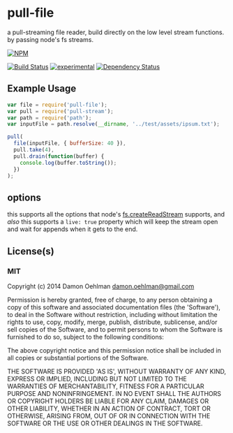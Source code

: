 # pull-file

a pull-streaming file reader, build directly on the low level stream functions.
by passing node's fs streams.

[![NPM](https://nodei.co/npm/pull-file.png)](https://nodei.co/npm/pull-file/)

[![Build Status](https://img.shields.io/travis/DamonOehlman/pull-file.svg?branch=master)](https://travis-ci.org/DamonOehlman/pull-file) [![experimental](https://img.shields.io/badge/stability-experimental-red.svg)](https://github.com/badges/stability-badges) [![Dependency Status](https://david-dm.org/DamonOehlman/pull-file.svg)](https://david-dm.org/DamonOehlman/pull-file) 

## Example Usage

```js
var file = require('pull-file');
var pull = require('pull-stream');
var path = require('path');
var inputFile = path.resolve(__dirname, '../test/assets/ipsum.txt');

pull(
  file(inputFile, { bufferSize: 40 }),
  pull.take(4),
  pull.drain(function(buffer) {
    console.log(buffer.toString());
  })
);
```
## options

this supports all the options that node's [fs.createReadStream](https://nodejs.org/dist/latest-v6.x/docs/api/fs.html#fs_fs_createreadstream_path_options) supports,
and _also_ this supports a `live: true` property which will keep the stream open and wait for appends
when it gets to the end.


## License(s)

### MIT

Copyright (c) 2014 Damon Oehlman <damon.oehlman@gmail.com>

Permission is hereby granted, free of charge, to any person obtaining
a copy of this software and associated documentation files (the
'Software'), to deal in the Software without restriction, including
without limitation the rights to use, copy, modify, merge, publish,
distribute, sublicense, and/or sell copies of the Software, and to
permit persons to whom the Software is furnished to do so, subject to
the following conditions:

The above copyright notice and this permission notice shall be
included in all copies or substantial portions of the Software.

THE SOFTWARE IS PROVIDED 'AS IS', WITHOUT WARRANTY OF ANY KIND,
EXPRESS OR IMPLIED, INCLUDING BUT NOT LIMITED TO THE WARRANTIES OF
MERCHANTABILITY, FITNESS FOR A PARTICULAR PURPOSE AND NONINFRINGEMENT.
IN NO EVENT SHALL THE AUTHORS OR COPYRIGHT HOLDERS BE LIABLE FOR ANY
CLAIM, DAMAGES OR OTHER LIABILITY, WHETHER IN AN ACTION OF CONTRACT,
TORT OR OTHERWISE, ARISING FROM, OUT OF OR IN CONNECTION WITH THE
SOFTWARE OR THE USE OR OTHER DEALINGS IN THE SOFTWARE.

